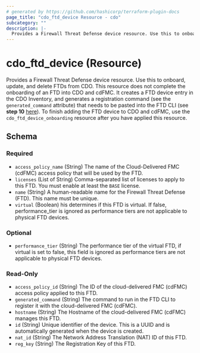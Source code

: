 ```yaml
---
# generated by https://github.com/hashicorp/terraform-plugin-docs
page_title: "cdo_ftd_device Resource - cdo"
subcategory: ""
description: |-
  Provides a Firewall Threat Defense device resource. Use this to onboard, update, and delete FTDs from CDO. This resource does not complete the onboarding of an FTD into CDO and cdFMC. It creates a FTD device entry in the CDO Inventory, and generates a registration command (see the generated_command attribute) that needs to be pasted into the FTD CLI (see step 10 here https://docs.defenseorchestrator.com/c_onboard-an-ftd.html#!t-onboard-an-ftd-device-with-regkey.html). To finish adding the FTD device to CDO and cdFMC, use the cdo_ftd_device_onboarding resource after you have applied this resource.
---
```


# cdo_ftd_device (Resource)

Provides a Firewall Threat Defense device resource. Use this to onboard, update, and delete FTDs from CDO. This resource does not complete the onboarding of an FTD into CDO and cdFMC. It creates a FTD device entry in the CDO Inventory, and generates a registration command (see the `generated_command` attribute) that needs to be pasted into the FTD CLI (see **step 10** [here](https://docs.defenseorchestrator.com/c_onboard-an-ftd.html#!t-onboard-an-ftd-device-with-regkey.html)). To finish adding the FTD device to CDO and cdFMC, use the `cdo_ftd_device_onboarding` resource after you have applied this resource.



<!-- schema generated by tfplugindocs -->
## Schema

### Required

- `access_policy_name` (String) The name of the Cloud-Delivered FMC (cdFMC) access policy that will be used by the FTD.
- `licenses` (List of String) Comma-separated list of licenses to apply to this FTD. You must enable at least the `BASE` license.
- `name` (String) A human-readable name for the Firewall Threat Defense (FTD). This name must be unique.
- `virtual` (Boolean) his determines if this FTD is virtual. If false, performance_tier is ignored as performance tiers are not applicable to physical FTD devices.

### Optional

- `performance_tier` (String) The performance tier of the virtual FTD, if virtual is set to false, this field is ignored as performance tiers are not applicable to physical FTD devices.

### Read-Only

- `access_policy_id` (String) The ID of the cloud-delivered FMC (cdFMC) access policy applied to this FTD.
- `generated_command` (String) The command to run in the FTD CLI to register it with the cloud-delivered FMC (cdFMC).
- `hostname` (String) The Hostname of the cloud-delivered FMC (cdFMC) manages this FTD.
- `id` (String) Unique identifier of the device. This is a UUID and is automatically generated when the device is created.
- `nat_id` (String) The Network Address Translation (NAT) ID of this FTD.
- `reg_key` (String) The Registration Key of this FTD.
